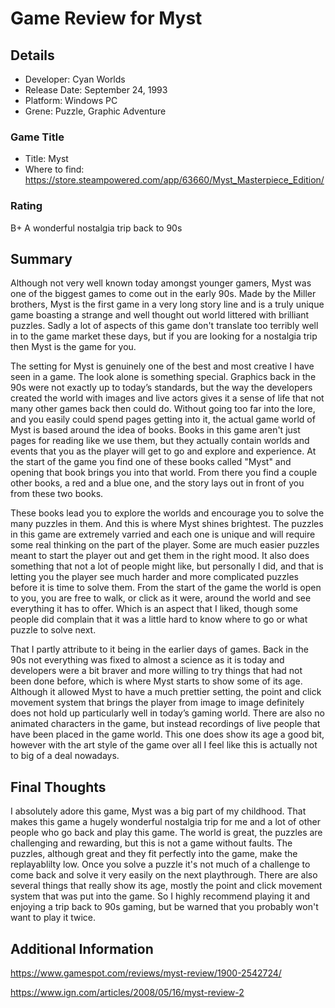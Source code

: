 # Game Review for Myst

## Details
* Developer: Cyan Worlds
* Release Date: September 24, 1993
* Platform: Windows PC
* Grene: Puzzle, Graphic Adventure

### Game Title
* Title: Myst 
* Where to find: https://store.steampowered.com/app/63660/Myst_Masterpiece_Edition/

### Rating
B+ A wonderful nostalgia trip back to 90s

## Summary
Although not very well known today amongst younger gamers, Myst was one of the biggest games to come out in the early 90s. Made by the Miller brothers, Myst is the first game in a very long story line and is a truly unique game boasting a strange and well thought out world littered with brilliant puzzles. Sadly a lot of aspects of this game don't translate too terribly well in to the game market these days, but if you are looking for a nostalgia trip then Myst is the game for you.

The setting for Myst is genuinely one of the best and most creative I have seen in a game. The look alone is something special. Graphics back in the 90s were not exactly up to today’s standards, but the way the developers created the world with images and live actors gives it a sense of life that not many other games back then could do. Without going too far into the lore, and you easily could spend pages getting into it, the actual game world of Myst is based around the idea of books. Books in this game aren't just pages for reading like we use them, but they actually contain worlds and events that you as the player will get to go and explore and experience. At the start of the game you find one of these books called "Myst" and opening that book brings you into that world. From there you find a couple other books, a red and a blue one, and the story lays out in front of you from these two books.

These books lead you to explore the worlds and encourage you to solve the many puzzles in them. And this is where Myst shines brightest. The puzzles in this game are extremely varried and each one is unique and will require some real thinking on the part of the player. Some are much easier puzzles meant to start the player out and get them in the right mood. It also does something that not a lot of people might like, but personally I did, and that is letting you the player see much harder and more complicated puzzles before it is time to solve them. From the start of the game the world is open to you, you are free to walk, or click as it were, around the world and see everything it has to offer. Which is an aspect that I liked, though some people did complain that it was a little hard to know where to go or what puzzle to solve next.

That I partly attribute to it being in the earlier days of games. Back in the 90s not everything was fixed to almost a science as it is today and developers were a bit braver and more willing to try things that had not been done before, which is where Myst starts to show some of its age. Although it allowed Myst to have a much prettier setting, the point and click movement system that brings the player from image to image definitely does not hold up particularly well in today’s gaming world. There are also no animated characters in the game, but instead recordings of live people that have been placed in the game world. This one does show its age a good bit, however with the art style of the game over all I feel like this is actually not to big of a deal nowadays.

## Final Thoughts
I absolutely adore this game, Myst was a big part of my childhood. That makes this game a hugely wonderful nostalgia trip for me and a lot of other people who go back and play this game. The world is great, the puzzles are challenging and rewarding, but this is not a game without faults. The puzzles, although great and they fit perfectly into the game, make the replayablilty low. Once you solve a puzzle it's not much of a challenge to come back and solve it very easily on the next playthrough. There are also several things that really show its age, mostly the point and click movement system that was put into the game. So I highly recommend playing it and enjoying a trip back to 90s gaming, but be warned that you probably won't want to play it twice.


## Additional Information
https://www.gamespot.com/reviews/myst-review/1900-2542724/

https://www.ign.com/articles/2008/05/16/myst-review-2
